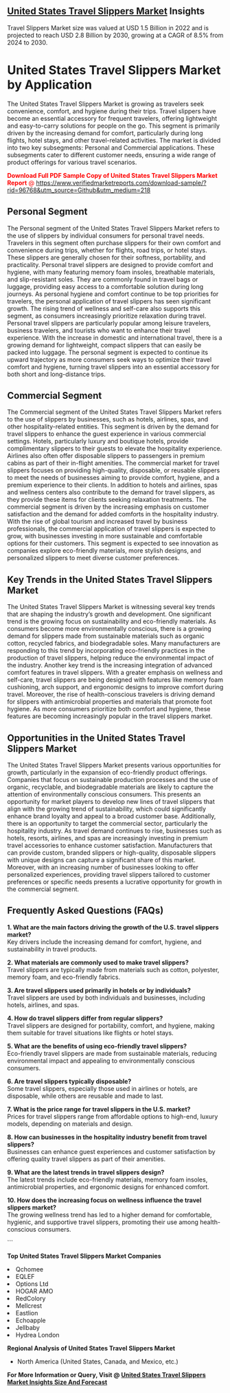 <h2><a href="https://www.verifiedmarketreports.com/download-sample/?rid=96768&amp;utm_source=Github&amp;utm_medium=218" target="_blank">United States Travel Slippers Market</a> Insights</h2><p>Travel Slippers Market size was valued at USD 1.5 Billion in 2022 and is projected to reach USD 2.8 Billion by 2030, growing at a CAGR of 8.5% from 2024 to 2030.</p><p> <h1>United States Travel Slippers Market by Application</h1> <p>The United States Travel Slippers Market is growing as travelers seek convenience, comfort, and hygiene during their trips. Travel slippers have become an essential accessory for frequent travelers, offering lightweight and easy-to-carry solutions for people on the go. This segment is primarily driven by the increasing demand for comfort, particularly during long flights, hotel stays, and other travel-related activities. The market is divided into two key subsegments: Personal and Commercial applications. These subsegments cater to different customer needs, ensuring a wide range of product offerings for various travel scenarios. <p><span class=""><span style="color: #ff0000;"><strong>Download Full PDF Sample Copy of United States Travel Slippers Market Report</strong> @ </span><a href="https://www.verifiedmarketreports.com/download-sample/?rid=96768&amp;utm_source=Github&amp;utm_medium=218" target="_blank">https://www.verifiedmarketreports.com/download-sample/?rid=96768&amp;utm_source=Github&amp;utm_medium=218</a></span></p> </p> <h2>Personal Segment</h2> <p>The Personal segment of the United States Travel Slippers Market refers to the use of slippers by individual consumers for personal travel needs. Travelers in this segment often purchase slippers for their own comfort and convenience during trips, whether for flights, road trips, or hotel stays. These slippers are generally chosen for their softness, portability, and practicality. Personal travel slippers are designed to provide comfort and hygiene, with many featuring memory foam insoles, breathable materials, and slip-resistant soles. They are commonly found in travel bags or luggage, providing easy access to a comfortable solution during long journeys. As personal hygiene and comfort continue to be top priorities for travelers, the personal application of travel slippers has seen significant growth. The rising trend of wellness and self-care also supports this segment, as consumers increasingly prioritize relaxation during travel. Personal travel slippers are particularly popular among leisure travelers, business travelers, and tourists who want to enhance their travel experience. With the increase in domestic and international travel, there is a growing demand for lightweight, compact slippers that can easily be packed into luggage. The personal segment is expected to continue its upward trajectory as more consumers seek ways to optimize their travel comfort and hygiene, turning travel slippers into an essential accessory for both short and long-distance trips. <h2>Commercial Segment</h2> <p>The Commercial segment of the United States Travel Slippers Market refers to the use of slippers by businesses, such as hotels, airlines, spas, and other hospitality-related entities. This segment is driven by the demand for travel slippers to enhance the guest experience in various commercial settings. Hotels, particularly luxury and boutique hotels, provide complimentary slippers to their guests to elevate the hospitality experience. Airlines also often offer disposable slippers to passengers in premium cabins as part of their in-flight amenities. The commercial market for travel slippers focuses on providing high-quality, disposable, or reusable slippers to meet the needs of businesses aiming to provide comfort, hygiene, and a premium experience to their clients. In addition to hotels and airlines, spas and wellness centers also contribute to the demand for travel slippers, as they provide these items for clients seeking relaxation treatments. The commercial segment is driven by the increasing emphasis on customer satisfaction and the demand for added comforts in the hospitality industry. With the rise of global tourism and increased travel by business professionals, the commercial application of travel slippers is expected to grow, with businesses investing in more sustainable and comfortable options for their customers. This segment is expected to see innovation as companies explore eco-friendly materials, more stylish designs, and personalized slippers to meet diverse customer preferences. <h2>Key Trends in the United States Travel Slippers Market</h2> <p>The United States Travel Slippers Market is witnessing several key trends that are shaping the industry’s growth and development. One significant trend is the growing focus on sustainability and eco-friendly materials. As consumers become more environmentally conscious, there is a growing demand for slippers made from sustainable materials such as organic cotton, recycled fabrics, and biodegradable soles. Many manufacturers are responding to this trend by incorporating eco-friendly practices in the production of travel slippers, helping reduce the environmental impact of the industry. Another key trend is the increasing integration of advanced comfort features in travel slippers. With a greater emphasis on wellness and self-care, travel slippers are being designed with features like memory foam cushioning, arch support, and ergonomic designs to improve comfort during travel. Moreover, the rise of health-conscious travelers is driving demand for slippers with antimicrobial properties and materials that promote foot hygiene. As more consumers prioritize both comfort and hygiene, these features are becoming increasingly popular in the travel slippers market. <h2>Opportunities in the United States Travel Slippers Market</h2> <p>The United States Travel Slippers Market presents various opportunities for growth, particularly in the expansion of eco-friendly product offerings. Companies that focus on sustainable production processes and the use of organic, recyclable, and biodegradable materials are likely to capture the attention of environmentally conscious consumers. This presents an opportunity for market players to develop new lines of travel slippers that align with the growing trend of sustainability, which could significantly enhance brand loyalty and appeal to a broad customer base. Additionally, there is an opportunity to target the commercial sector, particularly the hospitality industry. As travel demand continues to rise, businesses such as hotels, resorts, airlines, and spas are increasingly investing in premium travel accessories to enhance customer satisfaction. Manufacturers that can provide custom, branded slippers or high-quality, disposable slippers with unique designs can capture a significant share of this market. Moreover, with an increasing number of businesses looking to offer personalized experiences, providing travel slippers tailored to customer preferences or specific needs presents a lucrative opportunity for growth in the commercial segment. <h2>Frequently Asked Questions (FAQs)</h2> <p><strong>1. What are the main factors driving the growth of the U.S. travel slippers market?</strong><br> Key drivers include the increasing demand for comfort, hygiene, and sustainability in travel products.</p> <p><strong>2. What materials are commonly used to make travel slippers?</strong><br> Travel slippers are typically made from materials such as cotton, polyester, memory foam, and eco-friendly fabrics.</p> <p><strong>3. Are travel slippers used primarily in hotels or by individuals?</strong><br> Travel slippers are used by both individuals and businesses, including hotels, airlines, and spas.</p> <p><strong>4. How do travel slippers differ from regular slippers?</strong><br> Travel slippers are designed for portability, comfort, and hygiene, making them suitable for travel situations like flights or hotel stays.</p> <p><strong>5. What are the benefits of using eco-friendly travel slippers?</strong><br> Eco-friendly travel slippers are made from sustainable materials, reducing environmental impact and appealing to environmentally conscious consumers.</p> <p><strong>6. Are travel slippers typically disposable?</strong><br> Some travel slippers, especially those used in airlines or hotels, are disposable, while others are reusable and made to last.</p> <p><strong>7. What is the price range for travel slippers in the U.S. market?</strong><br> Prices for travel slippers range from affordable options to high-end, luxury models, depending on materials and design.</p> <p><strong>8. How can businesses in the hospitality industry benefit from travel slippers?</strong><br> Businesses can enhance guest experiences and customer satisfaction by offering quality travel slippers as part of their amenities.</p> <p><strong>9. What are the latest trends in travel slippers design?</strong><br> The latest trends include eco-friendly materials, memory foam insoles, antimicrobial properties, and ergonomic designs for enhanced comfort.</p> <p><strong>10. How does the increasing focus on wellness influence the travel slippers market?</strong><br> The growing wellness trend has led to a higher demand for comfortable, hygienic, and supportive travel slippers, promoting their use among health-conscious consumers.</p> ```</p><p><strong>Top United States Travel Slippers Market Companies</strong></p><div data-test-id=""><p><li>Qchomee</li><li> EQLEF</li><li> Options Ltd</li><li> HOGAR AMO</li><li> RedColory</li><li> Mellcrest</li><li> Eastlion</li><li> Echoapple</li><li> Jellbaby</li><li> Hydrea London</li></p><div><strong>Regional Analysis of&nbsp;United States Travel Slippers Market</strong></div><ul><li dir="ltr"><p dir="ltr">North America&nbsp;(United States, Canada, and Mexico, etc.)</p></li></ul><p><strong>For More Information or Query, Visit @&nbsp;</strong><strong><a href="https://www.verifiedmarketreports.com/product/global-travel-slippers-market-growth-2019-2024/?utm_source=Github&amp;utm_medium=218" target="_blank">United States Travel Slippers Market Insights Size And Forecast</a></strong></p></div>
